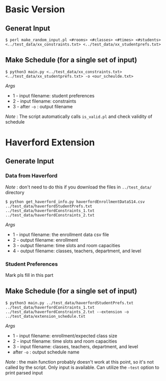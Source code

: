 # Basic Version

## Generat Input

```$ perl make_random_input.pl <#rooms> <#classes> <#times> <#students> <../test_data/xx_constraints.txt> <../test_data/xx_studentprefs.txt>```

## Make Schedule (for a single set of input)

```$ python3 main.py <../test_data/xx_constraints.txt> <../test_data/xx_studentprefs.txt> -o <our_scheulde.txt>  ```

*Args*

- 1 -  input filename: student preferences
- 2 - input filename: constraints
- 3 - after `-o` : output filename

*Note* : The script automatically calls `is_valid.pl` and check validity of schedule

# Haverford Extension

## Generate Input

### Data from Haverford

*Note* : don't need to do this if you download the files in `../test_data/` directory

```$ python get_haverford_info.py haverfordEnrollmentDataS14.csv ../test_data/haverfordStudentPrefs.txt ../test_data/haverfordConstraints_1.txt ../test_data/haverfordConstraints_2.txt```

*Args*

* 1 -  input filename: the enrollment data csv file
* 2 - output filename: enrollment
* 3 - output filename: time slots and room capacities
* 4 - output filename: classes, teachers, department, and level

### Student Preferences 

Mark pls fill in this part

## Make Schedule (for a single set of input)

```$ python3 main.py ../test_data/haverfordStudentPrefs.txt ../test_data/haverfordConstraints_1.txt ../test_data/haverfordConstraints_2.txt --extension -o ../test_data/extension_schedule.txt```

*Args*

- 1 -  input filename: enrollment/expected class size
- 2 - input filename: time slots and room capacities
- 3 - input filename: classes, teachers, department, and level
- after `-o` : output schedule name

*Note* : the main function probably doesn't work at this point, so it's not called by the script. Only input is available. Can utilize the `—test` option to print parsed input
